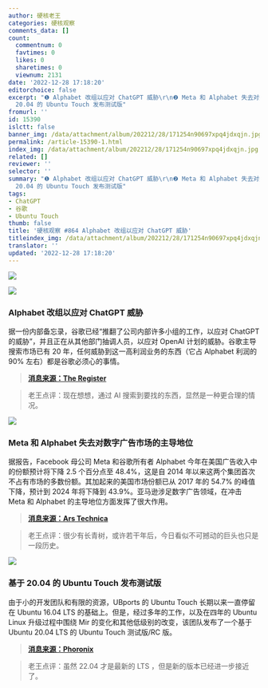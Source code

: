 ```yaml
---
author: 硬核老王
categories: 硬核观察
comments_data: []
count:
  commentnum: 0
  favtimes: 0
  likes: 0
  sharetimes: 0
  viewnum: 2131
date: '2022-12-28 17:18:20'
editorchoice: false
excerpt: "❶ Alphabet 改组以应对 ChatGPT 威胁\r\n❷ Meta 和 Alphabet 失去对数字广告市场的主导地位\r\n❸ 基于
  20.04 的 Ubuntu Touch 发布测试版"
fromurl: ''
id: 15390
islctt: false
banner_img: /data/attachment/album/202212/28/171254n90697xpq4jdxqjn.jpg
permalink: /article-15390-1.html
index_img: /data/attachment/album/202212/28/171254n90697xpq4jdxqjn.jpg
related: []
reviewer: ''
selector: ''
summary: "❶ Alphabet 改组以应对 ChatGPT 威胁\r\n❷ Meta 和 Alphabet 失去对数字广告市场的主导地位\r\n❸ 基于
  20.04 的 Ubuntu Touch 发布测试版"
tags:
- ChatGPT
- 谷歌
- Ubuntu Touch
thumb: false
title: '硬核观察 #864 Alphabet 改组以应对 ChatGPT 威胁'
titleindex_img: /data/attachment/album/202212/28/171254n90697xpq4jdxqjn.jpg
translator: ''
updated: '2022-12-28 17:18:20'
---
```


![](/data/attachment/album/202212/28/171254n90697xpq4jdxqjn.jpg)


![](/data/attachment/album/202212/28/171652ehhwtwr5rin9z2ph.jpg)


### Alphabet 改组以应对 ChatGPT 威胁


据一份内部备忘录，谷歌已经“推翻了公司内部许多小组的工作，以应对 ChatGPT 的威胁”，并且正在从其他部门抽调人员，以应对 OpenAI 计划的威胁。谷歌主导搜索市场已有 20 年，任何威胁到这一高利润业务的东西（它占 Alphabet 利润的 90% 左右）都是谷歌必须心的事情。



> 
> **[消息来源：The Register](https://www.theregister.com/2022/12/25/in_brief_ai/?td=rt-3a)**
> 
> 
> 



> 
> 老王点评：现在想想，通过 AI 搜索到要找的东西，显然是一种更合理的情况。
> 
> 
> 


![](/data/attachment/album/202212/28/171707g933tez9eoi4o2bo.jpg)


### Meta 和 Alphabet 失去对数字广告市场的主导地位


据报告，Facebook 母公司 Meta 和谷歌所有者 Alphabet 今年在美国广告收入中的份额预计将下降 2.5 个百分点至 48.4%，这是自 2014 年以来这两个集团首次不占有市场的多数份额。其加起来的美国市场份额已从 2017 年的 54.7% 的峰值下降，预计到 2024 年将下降到 43.9%。亚马逊涉足数字广告领域，在冲击 Meta 和 Alphabet 的主导地位方面发挥了很大作用。



> 
> **[消息来源：Ars Technica](https://arstechnica.com/tech-policy/2022/12/meta-and-alphabet-lose-dominance-over-us-digital-ads-market/)**
> 
> 
> 



> 
> 老王点评：很少有长青树，或许若干年后，今日看似不可撼动的巨头也只是一段历史。
> 
> 
> 


![](/data/attachment/album/202212/28/171722klri6yfus7ydb6ng.jpg)


### 基于 20.04 的 Ubuntu Touch 发布测试版


由于小的开发团队和有限的资源，UBports 的 Ubuntu Touch 长期以来一直停留在 Ubuntu 16.04 LTS 的基础上。但是，经过多年的工作，以及在四年的 Ubuntu Linux 升级过程中围绕 Mir 的变化和其他低级别的改变，该团队发布了一个基于 Ubuntu 20.04 LTS 的 Ubuntu Touch 测试版/RC 版。



> 
> **[消息来源：Phoronix](https://www.phoronix.com/news/Ubuntu-Touch-20.04-Beta-RC)**
> 
> 
> 



> 
> 老王点评：虽然 22.04 才是最新的 LTS ，但是新的版本已经进一步接近了。
> 
> 
>